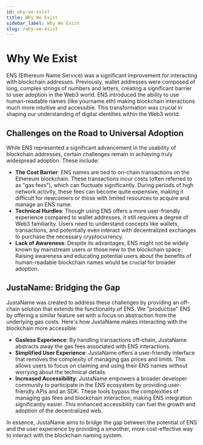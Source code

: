 ```yaml
---
id: why-we-exist
title: Why We Exist
sidebar_label: Why We Exist
slug: /why-we-exist
---
```


# Why We Exist

ENS (Ethereum Name Service) was a significant improvement for interacting with blockchain addresses. Previously, wallet addresses were composed of long, complex strings of numbers and letters, creating a significant barrier to user adoption in the Web3 world. ENS introduced the ability to use human-readable names (like yourname.eth) making blockchain interactions much more intuitive and accessible. This transformation was crucial in shaping our understanding of digital identities within the Web3 world.

## Challenges on the Road to Universal Adoption

While ENS represented a significant advancement in the usability of blockchain addresses, certain challenges remain in achieving truly widespread adoption. These include:

- **The Cost Barrier**: ENS names are tied to on-chain transactions on the Ethereum blockchain. These transactions incur costs (often referred to as "gas fees"), which can fluctuate significantly. During periods of high network activity, these fees can become quite expensive, making it difficult for newcomers or those with limited resources to acquire and manage an ENS name.
- **Technical Hurdles**: Though using ENS offers a more user-friendly experience compared to wallet addresses, it still requires a degree of Web3 familiarity. Users need to understand concepts like wallets, transactions, and potentially even interact with decentralized exchanges to purchase the necessary cryptocurrency.
- **Lack of Awareness**: Despite its advantages, ENS might  not be widely known by mainstream users or those new to the blockchain space. Raising awareness and educating potential users about the benefits of human-readable blockchain names would be crucial for broader adoption.

## JustaName: Bridging the Gap

JustaName was created to address these challenges by providing an off-chain solution that extends the functionality of ENS. We "productise" ENS by offering a similar feature set with a focus on abstraction from the underlying gas costs.
Here's how JustaName makes interacting with the blockchain more accessible:

- **Gasless Experience**: By handling transactions off-chain, JustaName abstracts away the gas fees associated with ENS interactions.
- **Simplified User Experience**: JustaName offers a user-friendly interface that removes the complexity of managing gas prices and limits. This allows users to focus on claiming and using their ENS names without worrying about the technical details.
- **Increased Accessibility**: JustaName empowers a broader developer community to participate in the ENS ecosystem by providing user-friendly APIs and an SDK. These tools bypass the complexities of managing gas fees and blockchain interaction, making ENS integration significantly easier. This enhanced accessibility can fuel the growth and adoption of the decentralized web.

In essence, JustaName aims to bridge the gap between the potential of ENS and the user experience by providing a smoother, more cost-effective way to interact with the blockchain naming system.



